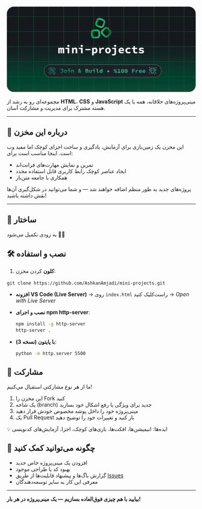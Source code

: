 ![تصویر هدر گیت‌هاب من](./img/mini-projects.png)

مجموعه‌ای رو به رشد از **HTML**، **CSS** و **JavaScript** مینی‌پروژه‌های خلاقانه، همه با یک هسته مشترک برای مدیریت و مشارکت آسان.


----------

## 🚀 درباره این مخزن

این مخزن یک زمین‌بازی برای آزمایش، یادگیری و ساخت اجزای کوچک اما مفید وب است. اینجا مناسب است برای:

- تمرین و نمایش مهارت‌های فرانت‌اند
- ایجاد عناصر کوچک رابط کاربری قابل استفاده مجدد
- همکاری با جامعه متن‌باز

پروژه‌های جدید به طور منظم اضافه خواهند شد — و شما می‌توانید در شکل‌گیری آن‌ها نقش داشته باشید!

----------

## 📂 ساختار

به زودی تکمیل می‌شود 👨‍💻

## 🛠 نصب و استفاده

1. **کلون** کردن مخزن:

`git clone https://github.com/AshkanAmjadi/mini-projects.git`

- **افزونه VS Code (Live Server)** → روی `index.html` راست‌کلیک کنید → _Open with Live Server_
- **نصب و اجرای npm http-server**:
    
    ```bash
    npm install -g http-server
    http-server .
    ```
    
- **با پایتون (نسخه 3)**:
    
    ```bash
    python -m http.server 5500
    ```

## 🤝 مشارکت

ما از هر نوع مشارکتی استقبال می‌کنیم!

1. این مخزن را Fork کنید
2. یک شاخه (branch) جدید برای ویژگی یا رفع اشکال خود بسازید
3. مینی‌پروژه خود را داخل پوشه مخصوص خودش قرار دهید
4. یک Pull Request باز کنید و تغییرات خود را توضیح دهید

💡 ایده‌ها: انیمیشن‌ها، افکت‌ها، بازی‌های کوچک، اجزا، آزمایش‌های کدنویسی

## 🌟 چگونه می‌توانید کمک کنید

- افزودن یک مینی‌پروژه خاص جدید
- بهبود کد یا طراحی موجود
- گزارش باگ‌ها و پیشنهاد قابلیت‌ها از طریق [Issues](../../issues)
- معرفی این کار به سایر توسعه‌دهندگان

----------

**بیایید با هم چیزی فوق‌العاده بسازیم — یک مینی‌پروژه در هر بار!**
